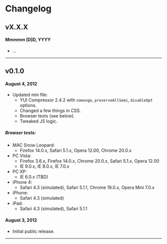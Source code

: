 # Changelog

## vX.X.X
#### Mmmmm [D]D, YYYY

* ...

---

## v0.1.0
#### August 4, 2012

* Updated min file:
    * YUI Compressor 2.4.2 with `nomunge`, `preserveAllSemi`, `disableOpt` options.
    * Changed a few things in CSS.
    * Browser tests (see below).
    * Tweaked JS logic.

##### Browser tests:

* MAC Snow Leopard:
    * Firefox 14.0.x, Safari 5.1.x, Opera 12.00, Chrome 20.0.x
* PC Vista:
    * Firefox 3.6.x, Firefox 14.0.x, Chrome 20.0.x, Safari 5.1.x, Opera 12.00
    * IE 9.0.x, IE 8.0.x, IE 7.0.x
* PC XP:
    * IE 6.0.x (TBD)
* iPhone 4:
    * Safari 4.3 (simulated), Safari 5.1.1, Chrome 19.0.x, Opera Mini 7.0.x
* iPhone:
    * Safari 4.3 (simulated)
* iPad:
    * Safari 4.3 (simulated), Safari 5.1.1

#### August 3, 2012

* Initial public release.

---